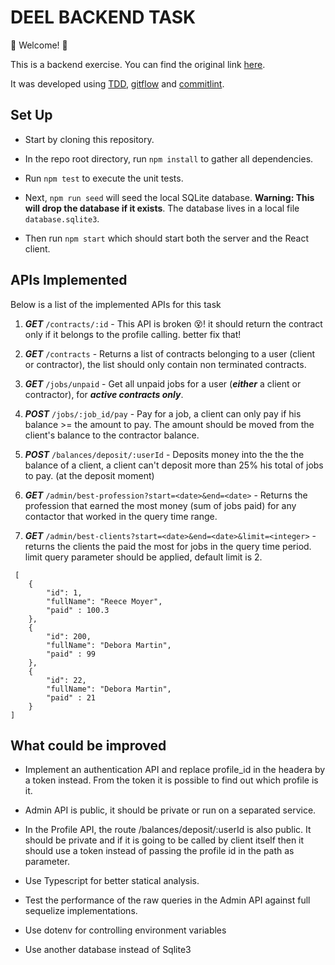 # DEEL BACKEND TASK

💫 Welcome! 🎉

This is a backend exercise. You can find the original link [here](https://github.com/pcerminato/BE-Template).

It was developed using [TDD](https://en.wikipedia.org/wiki/Test-driven_development), [gitflow](https://datasift.github.io/gitflow/IntroducingGitFlow.html) and [commitlint](https://commitlint.js.org/#/).

## Set Up

  

- Start by cloning this repository.

  

- In the repo root directory, run `npm install` to gather all dependencies.

  

- Run `npm test` to execute the unit tests.

  

- Next, `npm run seed` will seed the local SQLite database. **Warning: This will drop the database if it exists**. The database lives in a local file `database.sqlite3`.

  

- Then run `npm start` which should start both the server and the React client.

  


## APIs Implemented

  

Below is a list of the implemented APIs for this task

  


1. ***GET*** `/contracts/:id` - This API is broken 😵! it should return the contract only if it belongs to the profile calling. better fix that!

1. ***GET*** `/contracts` - Returns a list of contracts belonging to a user (client or contractor), the list should only contain non terminated contracts.

1. ***GET*** `/jobs/unpaid` -  Get all unpaid jobs for a user (***either*** a client or contractor), for ***active contracts only***.

1. ***POST*** `/jobs/:job_id/pay` - Pay for a job, a client can only pay if his balance >= the amount to pay. The amount should be moved from the client's balance to the contractor balance.

1. ***POST*** `/balances/deposit/:userId` - Deposits money into the the the balance of a client, a client can't deposit more than 25% his total of jobs to pay. (at the deposit moment)

1. ***GET*** `/admin/best-profession?start=<date>&end=<date>` - Returns the profession that earned the most money (sum of jobs paid) for any contactor that worked in the query time range.

1. ***GET*** `/admin/best-clients?start=<date>&end=<date>&limit=<integer>` - returns the clients the paid the most for jobs in the query time period. limit query parameter should be applied, default limit is 2.
```
 [
    {
        "id": 1,
        "fullName": "Reece Moyer",
        "paid" : 100.3
    },
    {
        "id": 200,
        "fullName": "Debora Martin",
        "paid" : 99
    },
    {
        "id": 22,
        "fullName": "Debora Martin",
        "paid" : 21
    }
]
```

  

## What could be improved

* Implement an authentication API and replace profile_id in the headera by a token instead. From the token it is possible to find out which profile is it.

* Admin API is public, it should be private or run on a separated service.

* In the Profile API, the route /balances/deposit/:userId is also public. It should be private and if it is going to be called by client itself then it should use a token instead of passing the profile id in the path as parameter.

* Use Typescript for better statical analysis.

* Test the performance of the raw queries in the Admin API against full sequelize implementations.

* Use dotenv for controlling environment variables

* Use another database instead of Sqlite3
